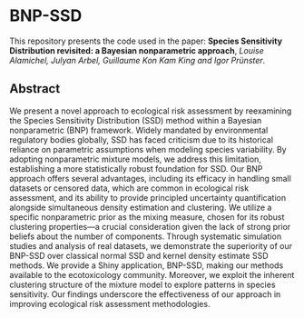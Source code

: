 # BNP-SSD
This repository presents the code used in the paper: **Species Sensitivity Distribution revisited: a Bayesian nonparametric approach**, *Louise Alamichel, Julyan Arbel, Guillaume Kon Kam King
and Igor Prünster*. 
## Abstract
We present a novel approach to ecological risk assessment by reexamining the Species Sensitivity Distribution (SSD) method within a Bayesian nonparametric (BNP) framework. Widely mandated by environmental regulatory bodies globally, SSD has faced criticism due to its historical reliance on parametric assumptions when modeling species variability. By adopting nonparametric mixture models, we address this limitation, establishing a more statistically robust foundation for SSD. 
Our BNP approach offers several advantages, including its efficacy in handling small datasets or censored data, which are common in ecological risk assessment, and its ability to provide principled uncertainty quantification alongside simultaneous density estimation and clustering. We utilize a specific nonparametric prior as the mixing measure, chosen for its robust clustering properties—a crucial consideration given the lack of strong prior beliefs about the number of components. 
Through systematic simulation studies and analysis of real datasets, we demonstrate the superiority of our BNP-SSD over classical normal SSD and kernel density estimate SSD methods. We provide a Shiny application, BNP-SSD, making our methods available to the ecotoxicology community. 
Moreover, we exploit the inherent clustering structure of the mixture model to explore patterns in species sensitivity. Our findings underscore the effectiveness of our approach in improving ecological risk assessment methodologies.
